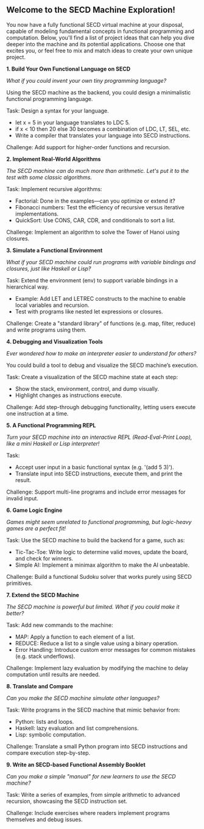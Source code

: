 
## Welcome to the SECD Machine Exploration!

You now have a fully functional SECD virtual machine at your disposal, capable of modeling
fundamental concepts in functional programming and computation. Below, you'll find a list
of project ideas that can help you dive deeper into the machine and its potential applications.
Choose one that excites you, or feel free to mix and match ideas to create your own unique project.


__1. Build Your Own Functional Language on SECD__

*What if you could invent your own tiny programming language?*

Using the SECD machine as the backend, you could design a minimalistic functional programming language.

Task: Design a syntax for your language.
- let x = 5 in your language translates to LDC 5.
- if x < 10 then 20 else 30 becomes a combination of LDC, LT, SEL, etc.
- Write a compiler that translates your language into SECD instructions.

Challenge: Add support for higher-order functions and recursion.


__2. Implement Real-World Algorithms__

*The SECD machine can do much more than arithmetic. Let's put it to the test with some classic algorithms.*

Task: Implement recursive algorithms:
- Factorial: Done in the examples—can you optimize or extend it?
- Fibonacci numbers: Test the efficiency of recursive versus iterative implementations.
- QuickSort: Use CONS, CAR, CDR, and conditionals to sort a list.

Challenge: Implement an algorithm to solve the Tower of Hanoi using closures.


__3. Simulate a Functional Environment__

*What if your SECD machine could run programs with variable bindings and closures, just like Haskell or Lisp?*

Task: Extend the environment (env) to support variable bindings in a hierarchical way.
- Example: Add LET and LETREC constructs to the machine to enable local variables and recursion.
- Test with programs like nested let expressions or closures.

Challenge: Create a "standard library" of functions (e.g. map, filter, reduce) and write programs using them.


__4. Debugging and Visualization Tools__

*Ever wondered how to make an interpreter easier to understand for others?*

You could build a tool to debug and visualize the SECD machine’s execution.

Task: Create a visualization of the SECD machine state at each step:
- Show the stack, environment, control, and dump visually.
- Highlight changes as instructions execute.

Challenge: Add step-through debugging functionality, letting users execute one instruction at a time.

__5. A Functional Programming REPL__

*Turn your SECD machine into an interactive REPL (Read-Eval-Print Loop), like a mini Haskell or Lisp interpreter!*

Task:
- Accept user input in a basic functional syntax (e.g. '(add 5 3)').
- Translate input into SECD instructions, execute them, and print the result.

Challenge: Support multi-line programs and include error messages for invalid input.


__6. Game Logic Engine__

*Games might seem unrelated to functional programming, but logic-heavy games are a perfect fit!*

Task: Use the SECD machine to build the backend for a game, such as:
- Tic-Tac-Toe: Write logic to determine valid moves, update the board, and check for winners.
- Simple AI: Implement a minimax algorithm to make the AI unbeatable.

Challenge: Build a functional Sudoku solver that works purely using SECD primitives.


__7. Extend the SECD Machine__

*The SECD machine is powerful but limited. What if you could make it better?*

Task: Add new commands to the machine:
- MAP: Apply a function to each element of a list.
- REDUCE: Reduce a list to a single value using a binary operation.
- Error Handling: Introduce custom error messages for common mistakes (e.g. stack underflows).

Challenge: Implement lazy evaluation by modifying the machine to delay computation until results are needed.


__8. Translate and Compare__

*Can you make the SECD machine simulate other languages?*

Task: Write programs in the SECD machine that mimic behavior from:
- Python: lists and loops.
- Haskell: lazy evaluation and list comprehensions.
- Lisp: symbolic computation.

Challenge: Translate a small Python program into SECD instructions and compare execution step-by-step.


__9. Write an SECD-based Functional Assembly Booklet__

*Can you make a simple "manual" for new learners to use the SECD machine?*

Task: Write a series of examples, from simple arithmetic to advanced recursion,
showcasing the SECD instruction set.

Challenge: Include exercises where readers implement programs themselves and debug issues.
